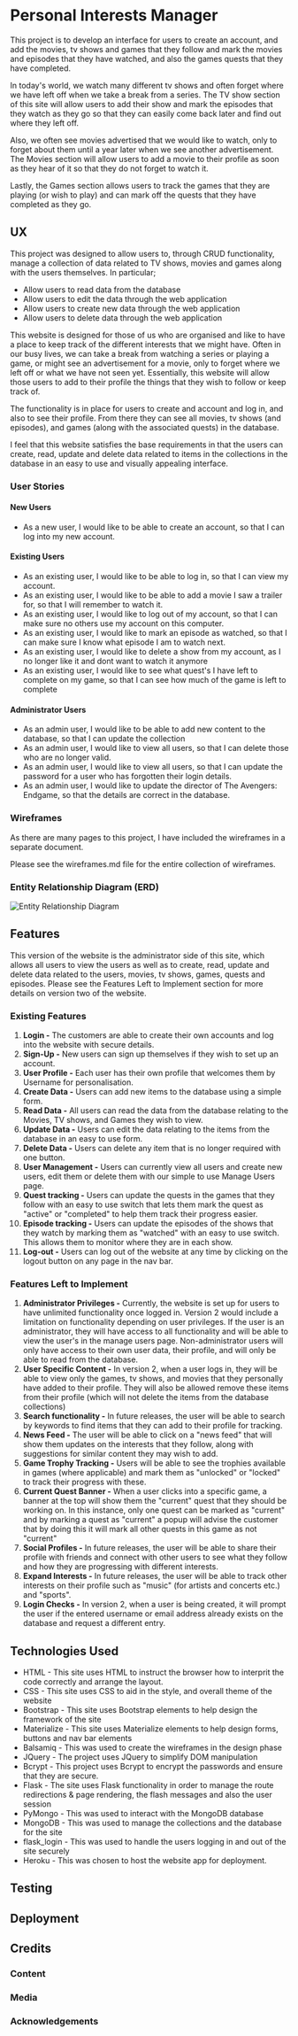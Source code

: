 # Personal Interests Manager
This project is to develop an interface for users to create an account, and add the movies, 
tv shows and games that they follow and mark the movies and episodes that they have watched, 
and also the games quests that they have completed. 

In today's world, we watch many different tv shows and often forget where we have left off when we 
take a break from a series. The TV show section of this site will allow users to add their show and 
mark the episodes that they watch as they go so that they can easily come back later and find out where 
they left off. 

Also, we often see movies advertised that we would like to watch, only to forget about them until a year 
later when we see another advertisement. The Movies section will allow users to add a movie to their 
profile as soon as they hear of it so that they do not forget to watch it. 

Lastly, the Games section allows users to track the games that they are playing (or wish to play) and 
can mark off the quests that they have completed as they go.

## UX
This project was designed to allow users to, through CRUD functionality, manage a collection of data
related to TV shows, movies and games along with the users themselves. In particular;
- Allow users to read data from the database
- Allow users to edit the data through the web application
- Allow users to create new data through the web application
- Allow users to delete data through the web application

This website is designed for those of us who are organised and like to have a place to keep track 
of the different interests that we might have. Often in our busy lives, we can take a break from 
watching a series or playing a game, or might see an advertisement for a movie, only to forget 
where we left off or what we have not seen yet. Essentially, this website will allow those users to 
add to their profile the things that they wish to follow or keep track of. 

The functionality is in place for users to create and account and log in, and also to see their 
profile. From there they can see all movies, tv shows (and episodes), and games (along with the 
associated quests) in the database. 

I feel that this website satisfies the base requirements in that the users can create, read, update
and delete data related to items in the collections in the database in an easy to use and visually
appealing interface. 

### User Stories
#### New Users
- As a new user, I would like to be able to create an account, so that I can log into my new 
account.
#### Existing Users
- As an existing user, I would like to be able to log in, so that I can view my account.
- As an existing user, I would like to be able to add a movie I saw a trailer for, so that I will 
remember to watch it. 
- As an existing user, I would like to log out of my account, so that I can make sure no others use 
my account on this computer.
- As an existing user, I would like to mark an episode as watched, so that I can make sure I know
what episode I am to watch next.
- As an existing user, I would like to delete a show from my account, as I no longer like it and 
dont want to watch it anymore
- As an existing user, I would like to see what quest's I have left to complete on my game, so that 
I can see how much of the game is left to complete
#### Administrator Users
- As an admin user, I would like to be able to add new content to the database, so that I can 
update the collection
- As an admin user, I would like to view all users, so that I can delete those who are no longer 
valid.
- As an admin user, I would like to view all users, so that I can update the password for a user 
who has forgotten their login details.
- As an admin user, I would like to update the director of The Avengers: Endgame, so that the details 
are correct in the database.

### Wireframes
As there are many pages to this project, I have included the wireframes in a separate document. 

Please see the wireframes.md file for the entire collection of wireframes.
### Entity Relationship Diagram (ERD)
![Entity Relationship Diagram](static/erd's/ERD.png "Entity Relationship Diagram showing relationships on Database")

## Features
This version of the website is the administrator side of this site, which allows all users to view 
the users as well as to create, read, update and delete data related to the users, movies, tv shows, 
games, quests and episodes. Please see the Features Left to Implement section for more details on 
version two of the website.

### Existing Features
1. **Login -** The customers are able to create their own accounts and log into the website 
with secure details.
2. **Sign-Up -** New users can sign up themselves if they wish to set up an account. 
3. **User Profile -** Each user has their own profile that welcomes them by Username for
personalisation. 
4. **Create Data -** Users can add new items to the database using a simple form.
5. **Read Data -** All users can read the data from the database relating to the Movies, 
TV shows, and Games they wish to view. 
6. **Update Data -** Users can edit the data relating to the items from the database in an 
easy to use form.
7. **Delete Data -** Users can delete any item that is no longer required with one button. 
8. **User Management -** Users can currently view all users and create new users, edit them 
or delete them with our simple to use Manage Users page. 
9. **Quest tracking -** Users can update the quests in the games that they follow with an 
easy to use switch that lets them mark the quest as "active" or "completed" to help them
track their progress easier.
10. **Episode tracking -** Users can update the episodes of the shows that they watch by 
marking them as "watched" with an easy to use switch. This allows them to monitor where
they are in each show. 
11. **Log-out -** Users can log out of the website at any time by clicking on the logout 
button on any page in the nav bar. 

### Features Left to Implement
1. **Administrator Privileges -** Currently, the website is set up for users to have unlimited 
functionality once logged in. Version 2 would include a limitation on functionality depending 
on user privileges. If the user is an administrator, they will have access to all functionality
and will be able to view the user's in the manage users page. Non-administrator users will only 
have access to their own user data, their profile, and will only be able to read from the database.
2. **User Specific Content -** In version 2, when a user logs in, they will be able to view only the 
games, tv shows, and movies that they personally have added to their profile. They will also be allowed 
remove these items from their profile (which will not delete the items from the database collections)
3. **Search functionality -** In future releases, the user will be able to search by keywords 
to find items that they can add to their profile for tracking. 
4. **News Feed -** The user will be able to click on a "news feed" that will show them updates
on the interests that they follow, along with suggestions for similar content they may wish to add. 
5. **Game Trophy Tracking -** Users will be able to see the trophies available in games (where
applicable) and mark them as "unlocked" or "locked" to track their progress with these. 
6. **Current Quest Banner -** When a user clicks into a specific game, a banner at the top 
will show them the "current" quest that they should be working on. In this instance, only 
one quest can be marked as "current" and by marking a quest as "current" a popup will advise
the customer that by doing this it will mark all other quests in this game as not "current"
7. **Social Profiles -** In future releases, the user will be able to share their profile 
with friends and connect with other users to see what they follow and how they are progressing
with different interests. 
8. **Expand Interests -** In future releases, the user will be able to track other interests
on their profile such as "music" (for artists and concerts etc.) and "sports". 
9. **Login Checks -** In version 2, when a user is being created, it will prompt the user 
if the entered username or email address already exists on the database and request a different
entry. 
## Technologies Used
- HTML - This site uses HTML to instruct the browser how to interprit the code 
correctly and arrange the layout.
- CSS - This site uses CSS to aid in the style, and overall theme of the website
- Bootstrap - This site uses Bootstrap elements to help design the framework of the site
- Materialize - This site uses Materialize elements to help design forms, buttons and 
nav bar elements
- Balsamiq - This was used to create the wireframes in the design phase
- JQuery - The project uses JQuery to simplify DOM manipulation
- Bcrypt - This project uses Bcrypt to encrypt the passwords and ensure that they are 
secure.
- Flask - The site uses Flask functionality in order to manage the route redirections 
& page rendering, the flash messages and also the user session
- PyMongo - This was used to interact with the MongoDB database
- MongoDB - This was used to manage the collections and the database for the site
- flask_login - This was used to handle the users logging in and out of the site securely
- Heroku - This was chosen to host the website app for deployment.
## Testing

## Deployment

## Credits
### Content
### Media
### Acknowledgements
